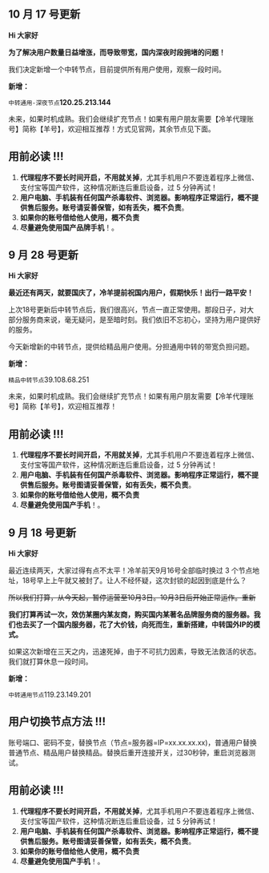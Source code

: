 ## 10 月 17 号更新

**Hi 大家好**

 **为了解决用户数量日益增涨，而导致带宽，国内深夜时段拥堵的问题！**

我们决定新增一个中转节点，目前提供所有用户使用，观察一段时间。

 **新增：**

 `中转通用-深夜节点`**120.25.213.144** 

未来，如果时机成熟。我们会继续扩充节点！如果有用户朋友需要【冷羊代理账号】简称【羊号】，欢迎相互推荐！方式见官网，其余节点见下面。

## 用前必读 !!!

1. **代理程序不要长时间开启，不用就关掉**，尤其手机用户不要连着程序上微信、支付宝等国产软件，这种情况断连后重启设备，过 5 分钟再试！
2. **用户电脑、手机装有任何国产杀毒软件、浏览器。影响程序正常运行，概不提供售后服务。账号请妥善保管，如有丢失，概不负责**。
3. **如果你的账号借给他人使用，概不负责**
4. **尽量避免使用国产品牌手机**！。

## 9 月 28 号更新

**Hi 大家好**

 **最近还有两天，就要国庆了，冷羊提前祝国内用户，假期快乐！出行一路平安！**

上次18号更新后中转节点后，我们很高兴，节点一直正常使用。那段日子，对大部分服务商来说，毫无疑问，是至暗时刻。我们依旧不忘初心，坚持为用户提供好的服务。

今天新增新的中转节点，提供给精品用户使用。分担通用中转的带宽负担问题。

 **新增：**

 `精品中转节点`39.108.68.251

未来，如果时机成熟。我们会继续扩充节点！如果有用户朋友需要【冷羊代理账号】简称【羊号】，欢迎相互推荐！

## 用前必读 !!!

1. **代理程序不要长时间开启，不用就关掉**，尤其手机用户不要连着程序上微信、支付宝等国产软件，这种情况断连后重启设备，过 5 分钟再试！
2. **用户电脑、手机装有任何国产杀毒软件、浏览器。影响程序正常运行，概不提供售后服务。账号图请妥善保管，如有丢失，概不负责**。
3. **如果你的账号借给他人使用，概不负责**
4. **尽量避免使用国产手机**！。



## 9 月 18 号更新

**Hi 大家好**

 最近连续两天，大家过得有点不太平！冷羊前天9月16号全部临时换过 3 个节点地址，18号早上上午就又被封了。让人不经怀疑，这次封锁的起因到底是什么？

~~所以我们打算，从今天起，暂停运营至10月3日。10月3日后开始正常运作。重新~~

**我们打算再试一次，效仿某圈内某友商，购买国内某著名品牌服务商的服务器。我们也去买了一个国内服务器，花了大价钱，向死而生，重新搭建，中转国外IP的模式。**

 如果这次新增在三天之内，迅速死掉，由于不可抗力因素，导致无法救活的状态。我们就打算休息一段时间。

 **新增：**

 `中转通用节点`119.23.149.201

## 用户切换节点方法 !!!

账号端口、密码不变，替换节点（节点=服务器=IP=xx.xx.xx.xx)，普通用户替换普通节点、精品用户替换精品。替换后重开连接开关，过30秒钟，重启浏览器测试。

## 用前必读 !!!

1. **代理程序不要长时间开启，不用就关掉**，尤其手机用户不要连着程序上微信、支付宝等国产软件，这种情况断连后重启设备，过 5 分钟再试！
2. **用户电脑、手机装有任何国产杀毒软件、浏览器。影响程序正常运行，概不提供售后服务。账号图请妥善保管，如有丢失，概不负责**。
3. **如果你的账号借给他人使用，概不负责**
4. **尽量避免使用国产手机**！。
